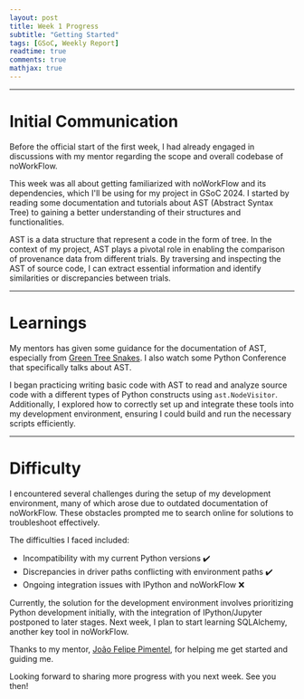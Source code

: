 ```yaml
---
layout: post
title: Week 1 Progress
subtitle: "Getting Started"
tags: [GSoC, Weekly Report]
readtime: true
comments: true
mathjax: true
---
```



---

# Initial Communication

Before the official start of the first week, I had already engaged in discussions with my mentor regarding the scope and overall codebase of noWorkFlow. 

This week was all about getting familiarized with noWorkFlow and its dependencies, which I'll be using for my project in GSoC 2024. 
I started by reading some documentation and tutorials about AST (Abstract Syntax Tree) to gaining a better understanding of their structures and functionalities.

AST is a data structure that represent a code in the form of tree.  In the context of my project, AST plays a pivotal role in enabling the comparison of provenance data from different trials. 
By traversing and inspecting the AST of source code, I can extract essential information and identify similarities or discrepancies between trials.

---

# Learnings

My mentors has given some guidance for the documentation of AST, especially from [Green Tree Snakes](https://greentreesnakes.readthedocs.io/en/latest/). I also watch some Python Conference that specifically
talks about AST.

I began practicing writing basic code with AST to read and analyze source code with a different types of Python constructs using ``ast.NodeVisitor``.
Additionally, I explored how to correctly set up and integrate these tools into my development environment, ensuring I could build and run the necessary scripts efficiently.

---

# Difficulty

I encountered several challenges during the setup of my development environment, many of which arose due to outdated documentation of noWorkFlow. 
These obstacles prompted me to search online for solutions to troubleshoot effectively.

The difficulties I faced included:

- Incompatibility with my current Python versions ✔️
- Discrepancies in driver paths conflicting with environment paths ✔️
- Ongoing integration issues with IPython and noWorkFlow ❌

Currently, the solution for the development environment involves prioritizing Python development initially, with the integration of IPython/Jupyter postponed to later stages.
Next week, I plan to start learning SQLAlchemy, another key tool in noWorkFlow.

Thanks to my mentor, [João Felipe Pimentel](https://github.com/JoaoFelipe), for helping me get started and guiding me.

Looking forward to sharing more progress with you next week. See you then!
